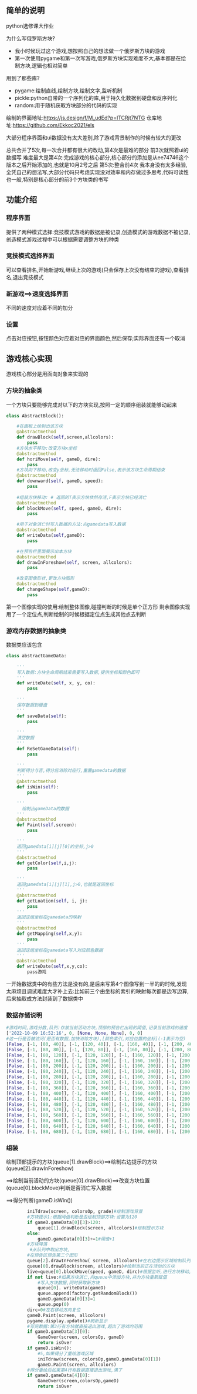 ## 简单的说明

python选修课大作业

为什么写俄罗斯方块?

- 我小时候玩过这个游戏,想按照自己的想法做一个俄罗斯方块的游戏
- 第一次使用pygame和第一次写游戏,俄罗斯方块实现难度不大,基本都是在绘制方块,逻辑也相对简单

用到了那些库?

- pygame:绘制直线,绘制方块,绘制文字,监听机制
- pickle:python自带的一个序列化的库,用于持久化数据到硬盘和反序列化
- random:用于随机获取方块部分的代码的实现

绘制的界面地址:https://js.design/f/M_udEd?p=ITCRjt7NTG
仓库地址:https://github.com/Ekkoc2021/els

大部分程序界面和ui数据没有太大差别,除了游戏背景制作的时候有较大的更改

总共合并了5次,每一次合并都有很大的改动,第4次是最难的部分
前3次就照着ui的数据写
难度最大是第4次:完成游戏的核心部分,核心部分的添加是从ee74746这个版本之后开始添加的,也就是10月2号之后
第5次:整合前4次
我本身没有太多经验,全凭自己的想法写,大部分代码只考虑实现没对效率和内存做过多思考,代码可读性也一般,特别是核心部分的前3个方块类的书写

## 功能介绍

### 程序界面

提供了两种模式选择:竞技模式游戏的数据是被记录,创造模式的游戏数据不被记录,创造模式游戏过程中可以根据需要调整方块的种类



### 竞技模式选择界面

可以查看排名,开始新游戏,继续上次的游戏(只会保存上次没有结束的游戏),查看排名,退出竞技模式

### 新游戏==>速度选择界面

不同的速度对应着不同的加分

### 设置

点击对应按钮,按钮颜色对应着对应的界面颜色,然后保存;实际界面还有一个取消

## 游戏核心实现

游戏核心部分是用面向对象来实现的

### 方块的抽象类

一个方块只要能够完成对以下的方块实现,按照一定的顺序组装就能够动起来

```python
class AbstractBlock():

    #在画板上绘制出该方块
    @abstractmethod
    def drawBlock(self,screen,allcolors):
        pass
    #方块水平移动:改变方块x坐标
    @abstractmethod
    def horiMove(self, gameD, dire):
        pass
    #方块向下移动,改变y坐标,无法移动时返回False,表示该方块生命周期结束
    @abstractmethod
    def downward(self, gameD, speed):
        pass
    
    #组装方块移动: # 返回的T表示方块依然存活,F表示方块已经消亡
    @abstractmethod
    def blockMove(self, speed, gameD, dire):
        pass

    #用于对象消亡时写入数据的方法:向gamedata写入数据
    @abstractmethod
    def writeData(self,gameD):
        pass

    #在预告栏里面展示出本方块
    @abstractmethod
    def drawInForeshow(self, screen, allcolors):
        pass

    #改变图像形状,更改方块图形
    @abstractmethod
    def changeShape(self,gameD):
        pass
```

第一个图像实现的使用:绘制整体图像,碰撞判断的时候是单个正方形
剩余图像实现用了一个定位点,判断绘制的时候根据定位点生成其他点去判断

### 游戏内存数据的抽象类

数据类应该包含

```python
class abstractGameData:
    
	'''
    写入数据:方块生命周期结束需要写入数据,提供坐标和颜色即可
    '''
    def writeDate(self, x, y, co):
        pass
    
    '''
    保存数据到硬盘
    '''
    def saveData(self):
        pass
    
    '''
    清空数据
    '''
    def ReSetGameData(self):
        pass
    
    '''
    判断得分与否,得分后消除对应行,重置gamedata的数据
    '''
    @abstractmethod
    def isWin(self):
        pass

    '''
      绘制出gameData的数据
    '''
    @abstractmethod
    def Paint(self,screen):
        pass

    '''
    返回gamedata[i][j][0]的坐标,j>0
    '''
    @abstractmethod
    def getColor(self,i,j):
        pass

    '''
    返回gamedata[i][j][1],j>0,也就是返回坐标
    '''
    @abstractmethod
    def getLoation(self, i, j):
        pass
    '''
    返回这组坐标在gamedata的映射
    '''
    @abstractmethod
    def getMapping(self,x,y):
        pass
    '''
    返回这组坐标在gamedata写入对应颜色数据
    '''
    @abstractmethod
    def writeDate(self,x,y,co):
        pass游戏
```

一开始数据类中的有些方法是没有的,是后来写第4个图像写到一半的的时候,发现太麻烦且调试难度大才补上去:比如前三个由坐标的索引的映射每次都是边写边算,后来抽取成方法封装到了数据类中

### 数据存储说明

```python
#游戏时间,游戏分数,队列:存放当前活动方块,顶部的预告栏出现的阈值,记录当前游戏的速度
['2022-10-09 16:52:16', 0, [None, None, None], 0, 0]
#这一行是否被访问(是否有数据,加快消除方块),[颜色索引,对应位置的坐标](-1表示为空)
[False, [-1, [80, 40]], [-1, [120, 40]], [-1, [160, 40]], [-1, [200, 40]], [-1, [240, 40]], [-1, [280, 40]], [-1, [320, 40]], [-1, [360, 40]]]
[False, [-1, [80, 80]], [-1, [120, 80]], [-1, [160, 80]], [-1, [200, 80]], [-1, [240, 80]], [-1, [280, 80]], [-1, [320, 80]], [-1, [360, 80]]]
[False, [-1, [80, 120]], [-1, [120, 120]], [-1, [160, 120]], [-1, [200, 120]], [-1, [240, 120]], [-1, [280, 120]], [-1, [320, 120]], [-1, [360, 120]]]
[False, [-1, [80, 160]], [-1, [120, 160]], [-1, [160, 160]], [-1, [200, 160]], [-1, [240, 160]], [-1, [280, 160]], [-1, [320, 160]], [-1, [360, 160]]]
[False, [-1, [80, 200]], [-1, [120, 200]], [-1, [160, 200]], [-1, [200, 200]], [-1, [240, 200]], [-1, [280, 200]], [-1, [320, 200]], [-1, [360, 200]]]
[False, [-1, [80, 240]], [-1, [120, 240]], [-1, [160, 240]], [-1, [200, 240]], [-1, [240, 240]], [-1, [280, 240]], [-1, [320, 240]], [-1, [360, 240]]]
[False, [-1, [80, 280]], [-1, [120, 280]], [-1, [160, 280]], [-1, [200, 280]], [-1, [240, 280]], [-1, [280, 280]], [-1, [320, 280]], [-1, [360, 280]]]
[False, [-1, [80, 320]], [-1, [120, 320]], [-1, [160, 320]], [-1, [200, 320]], [-1, [240, 320]], [-1, [280, 320]], [-1, [320, 320]], [-1, [360, 320]]]
[False, [-1, [80, 360]], [-1, [120, 360]], [-1, [160, 360]], [-1, [200, 360]], [-1, [240, 360]], [-1, [280, 360]], [-1, [320, 360]], [-1, [360, 360]]]
[False, [-1, [80, 400]], [-1, [120, 400]], [-1, [160, 400]], [-1, [200, 400]], [-1, [240, 400]], [-1, [280, 400]], [-1, [320, 400]], [-1, [360, 400]]]
[False, [-1, [80, 440]], [-1, [120, 440]], [-1, [160, 440]], [-1, [200, 440]], [-1, [240, 440]], [-1, [280, 440]], [-1, [320, 440]], [-1, [360, 440]]]
[False, [-1, [80, 480]], [-1, [120, 480]], [-1, [160, 480]], [-1, [200, 480]], [-1, [240, 480]], [-1, [280, 480]], [-1, [320, 480]], [-1, [360, 480]]]
[False, [-1, [80, 520]], [-1, [120, 520]], [-1, [160, 520]], [-1, [200, 520]], [-1, [240, 520]], [-1, [280, 520]], [-1, [320, 520]], [-1, [360, 520]]]
[False, [-1, [80, 560]], [-1, [120, 560]], [-1, [160, 560]], [-1, [200, 560]], [-1, [240, 560]], [-1, [280, 560]], [-1, [320, 560]], [-1, [360, 560]]]
[False, [-1, [80, 600]], [-1, [120, 600]], [-1, [160, 600]], [-1, [200, 600]], [-1, [240, 600]], [-1, [280, 600]], [-1, [320, 600]], [-1, [360, 600]]]
[False, [-1, [80, 640]], [-1, [120, 640]], [-1, [160, 640]], [-1, [200, 640]], [-1, [240, 640]], [-1, [280, 640]], [-1, [320, 640]], [-1, [360, 640]]]
[False, [-1, [80, 680]], [-1, [120, 680]], [-1, [160, 680]], [-1, [200, 680]], [-1, [240, 680]], [-1, [280, 680]], [-1, [320, 680]], [-1, [360, 680]]]
```



### 组装

绘制顶部提示的方块(queue[1].drawBlock)==>绘制右边提示的方块(queue[2].drawInForeshow)

==>绘制当前活动的方块(queue[0].drawBlock)==>改变方块位置(queue[0].blockMove)判断是否消亡写入数据

==>得分判断(gameD.isWin())

```python
	    iniTdraw(screen, colorsOp, grade)#绘制游戏背景
    	#方块提示1:根据阈值判断是否绘制顶部方块:设置为120
        if gameD.gameData[0][3]>120:
            queue[1].drawBlock(screen, allcolors)#绘制提示方块
        else:
            gameD.gameData[0][3]+=1#阈值+1
        #方块降落
         #从队列中取出方块,
        #在预告区预告第三个图形
        queue[2].drawInForeshow( screen, allcolors)#在右边提示区域绘制队列第三个图像
        queue[0].drawBlock(screen, allcolors)#绘制当前正在活动的方块
        live=queue[0].blockMove(speed, gameD, dirc)#根据监听,进行方块移动,同时返回方块是否存活
        if not live:#如果方块消亡,向queue中添加方块,并为方块重新赋值
            #写入方块数据,同时获取新方块
            queue[0]. writeData(gameD)
            queue.append(factory.getRandomBlock())
            gameD.gameData[0][3]=1
            queue.pop(0)
        dirc=0#左右移动方向复位
        gameD.Paint(screen, allcolors)
        pygame.display.update()#刷新显示
        #写完数据:第3行有方块就直接退出游戏,超出了游戏的范围
        if gameD.gameData[3][0]:
            GameOver(screen, colorsOp, gameD)
            return isOver
        if gameD.isWin():
            #5,如果得分了重绘游戏区域
            iniTdraw(screen, colorsOp,gameD.gameData[0][1])
            gameD.Paint(screen, allcolors)
        #得分重绘后如果第4行有数据直接退出游戏,满了
        if gameD.gameData[4][0]:
            GameOver(screen,colorsOp,gameD)
            return isOver
```

